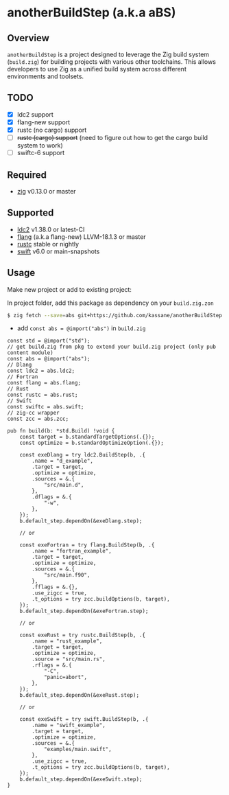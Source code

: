 # anotherBuildStep (a.k.a aBS)

## Overview

`anotherBuildStep` is a project designed to leverage the Zig build system (`build.zig`) for building projects with various other toolchains. This allows developers to use Zig as a unified build system across different environments and toolsets.

## TODO

- [x] ldc2 support
- [x] flang-new support
- [x] rustc (no cargo) support
- [ ] ~~rustc (cargo) support~~ (need to figure out how to get the cargo build system to work)
- [ ] swiftc-6 support

## Required

- [zig](https://ziglang.org/download) v0.13.0 or master


## Supported

- [ldc2](https://ldc-developers.github.io/) v1.38.0 or latest-CI
- [flang](https://flang.llvm.org) (a.k.a flang-new) LLVM-18.1.3 or master
- [rustc](https://www.rust-lang.org/tools/install) stable or nightly
- [swift](https://swift.org/download/) v6.0 or main-snapshots


## Usage

Make new project or add to existing project:

In project folder, add this package as dependency on your `build.zig.zon`

```bash
$ zig fetch --save=abs git+https://github.com/kassane/anotherBuildStep
```
- add `const abs = @import("abs")` in `build.zig`

```zig
const std = @import("std");
// get build.zig from pkg to extend your build.zig project (only pub content module)
const abs = @import("abs");
// Dlang
const ldc2 = abs.ldc2;
// Fortran
const flang = abs.flang;
// Rust
const rustc = abs.rust;
// Swift
const swiftc = abs.swift;
// zig-cc wrapper
const zcc = abs.zcc;

pub fn build(b: *std.Build) !void {
    const target = b.standardTargetOptions(.{});
    const optimize = b.standardOptimizeOption(.{});
    
    const exeDlang = try ldc2.BuildStep(b, .{
        .name = "d_example",
        .target = target,
        .optimize = optimize,
        .sources = &.{
            "src/main.d",
        },
        .dflags = &.{
            "-w",
        },
    });
    b.default_step.dependOn(&exeDlang.step);

    // or
    
    const exeFortran = try flang.BuildStep(b, .{
        .name = "fortran_example",
        .target = target,
        .optimize = optimize,
        .sources = &.{
            "src/main.f90",
        },
        .fflags = &.{},
        .use_zigcc = true,
        .t_options = try zcc.buildOptions(b, target),
    });
    b.default_step.dependOn(&exeFortran.step);

    // or

    const exeRust = try rustc.BuildStep(b, .{
        .name = "rust_example",
        .target = target,
        .optimize = optimize,
        .source = "src/main.rs",
        .rflags = &.{
            "-C",
            "panic=abort",
        },
    });
    b.default_step.dependOn(&exeRust.step);

    // or

    const exeSwift = try swift.BuildStep(b, .{
        .name = "swift_example",
        .target = target,
        .optimize = optimize,
        .sources = &.{
            "examples/main.swift",
        },
        .use_zigcc = true,
        .t_options = try zcc.buildOptions(b, target),
    });
    b.default_step.dependOn(&exeSwift.step);
}
```
